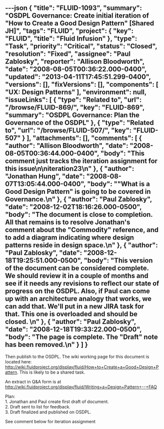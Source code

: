 ---json
{
  "title": "FLUID-1093",
  "summary": "OSDPL Governance: Create initial iteration of \"How to Create a Good Design Pattern\" [Shared JH]",
  "tags": "FLUID",
  "project": {
    "key": "FLUID",
    "title": "Fluid Infusion"
  },
  "type": "Task",
  "priority": "Critical",
  "status": "Closed",
  "resolution": "Fixed",
  "assignee": "Paul Zablosky",
  "reporter": "Allison Bloodworth",
  "date": "2008-08-05T00:36:22.000-0400",
  "updated": "2013-04-11T17:45:51.299-0400",
  "versions": [],
  "fixVersions": [],
  "components": [
    "UX: Design Patterns"
  ],
  "environment": null,
  "issueLinks": [
    {
      "type": "Related to",
      "url": "/browse/FLUID-869/",
      "key": "FLUID-869",
      "summary": "OSDPL Governance: Plan the Governance of the OSDPL"
    },
    {
      "type": "Related to",
      "url": "/browse/FLUID-507/",
      "key": "FLUID-507"
    }
  ],
  "attachments": [],
  "comments": [
    {
      "author": "Allison Bloodworth",
      "date": "2008-08-05T00:36:44.000-0400",
      "body": "This comment just tracks the iteration assignment for this issue\n\niteration23\n"
    },
    {
      "author": "Jonathan Hung",
      "date": "2008-08-07T13:05:44.000-0400",
      "body": "\"What is a Good Design Pattern\" is going to be covered in Governance.\n"
    },
    {
      "author": "Paul Zablosky",
      "date": "2008-12-02T18:16:26.000-0500",
      "body": "The document is close to completion.   All that remains is to resolve Jonathan's comment about the \"Commodity\" reference, and to add a diagram indicating where design patterns reside in design space.\n"
    },
    {
      "author": "Paul Zablosky",
      "date": "2008-12-18T19:25:51.000-0500",
      "body": "This version of the document can be considered complete.  We should review it in a couple of months and see if it needs any revisions to reflect our state of progress on the OSDPL.  Also, if Paul can come up with an architecture analogy that works, we can add that.  We'll put in a new JIRA task for that. This one is overloaded and should be closed.&#x20;\n"
    },
    {
      "author": "Paul Zablosky",
      "date": "2008-12-18T19:33:22.000-0500",
      "body": "The page is complete. The \"Draft\" note has been removed.\n"
    }
  ]
}
---
Then publish to the OSDPL. The wiki working page for this document is located here: <http://wiki.fluidproject.org/display/fluid/How+to+Create+a+Good+Design+Pattern>. This is likely to be a shared task.

An extract in Q\&A form is at <http://wiki.fluidproject.org/display/fluid/Writing+a+Design+Pattern+--+FAQ>

Plan:\
1\. Jonathan and Paul create first draft of document.\
2\. Draft sent to list for feedback.\
3\. Draft finalized and published on OSDPL.

See comment below for iteration assignment

        